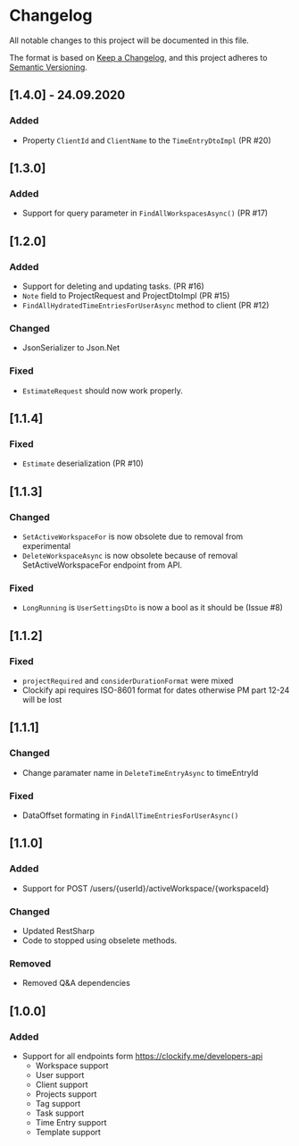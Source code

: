 # Changelog
All notable changes to this project will be documented in this file.

The format is based on [Keep a Changelog](https://keepachangelog.com/en/1.0.0/),
and this project adheres to [Semantic Versioning](https://semver.org/spec/v2.0.0.html).

## [1.4.0] - 24.09.2020
### Added
- Property `ClientId` and `ClientName`  to the `TimeEntryDtoImpl` (PR #20)

## [1.3.0]
### Added
- Support for query parameter in `FindAllWorkspacesAsync()` (PR #17)

## [1.2.0]
### Added
 - Support for deleting and updating tasks. (PR #16)
 - `Note` field to ProjectRequest and ProjectDtoImpl (PR #15)
 - `FindAllHydratedTimeEntriesForUserAsync` method to client (PR #12)
### Changed
- JsonSerializer to Json.Net
### Fixed
- `EstimateRequest` should now work properly. 

## [1.1.4]
### Fixed
- `Estimate` deserialization (PR #10)

## [1.1.3]
### Changed
- `SetActiveWorkspaceFor` is now obsolete due to removal from experimental 
- `DeleteWorkspaceAsync` is now obsolete because of removal SetActiveWorkspaceFor endpoint from API.
### Fixed
- `LongRunning` is `UserSettingsDto` is now a bool as it should be (Issue #8)


## [1.1.2]
### Fixed
- `projectRequired` and `considerDurationFormat` were mixed
- Clockify api requires ISO-8601 format for dates otherwise PM part 12-24 will be lost


## [1.1.1]
### Changed
- Change paramater name in `DeleteTimeEntryAsync` to timeEntryId
### Fixed
- DataOffset formating in `FindAllTimeEntriesForUserAsync()`

## [1.1.0]
### Added
- Support for POST /users/{userId}/activeWorkspace/{workspaceId}
### Changed
- Updated RestSharp
- Code to stopped using obselete methods.
### Removed
- Removed Q&A dependencies

## [1.0.0]
### Added
- Support for all endpoints form https://clockify.me/developers-api
	- Workspace support
	- User support
	- Client support
	- Projects support
	- Tag support
	- Task support
	- Time Entry support
	- Template support

<!-- 
===== Template =====
## [0.0.0]
### Added
### Changed
### Removed 
### Fixed
-->
